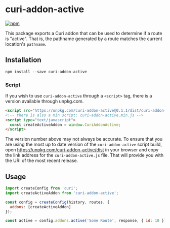 # curi-addon-active

[![npm][badge]][npm-link]

[badge]: https://img.shields.io/npm/v/curi-addon-active.svg
[npm-link]: https://npmjs.com/package/curi-addon-active

This package exports a Curi addon that can be used to determine if a route is "active". That is, the pathname generated by a route matches the current location's `pathname`.

## Installation

```js
npm install --save curi-addon-active
```

### Script

If you wish to use `curi-addon-active` through a `<script>` tag, there is a version available through unpkg.com.

```html
<script src="https://unpkg.com/curi-addon-active@0.1.1/dist/curi-addon-active.js"></script>
<!-- there is also a min script: curi-addon-active.min.js -->
<script type="text/javascript">
  const createActiveAddon = window.CuriAddonActive;
</script>
```

The version number above may not always be accurate. To ensure that you are using the most up to date version of the `curi-addon-active` script build, open https://unpkg.com/curi-addon-active/dist in your browser and copy the link address for the `curi-addon-active.js` file. That will provide you with the URI of the most recent release.

## Usage

```js
import createConfig from 'curi';
import createActiveAddon from 'curi-addon-active';

const config = createConfig(history, routes, {
  addons: [createActiveAddon]
});

const active = config.addons.active('Some Route', response, { id: 10 });
```
